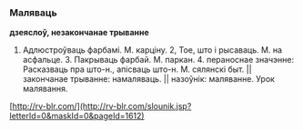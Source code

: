 ### Маляваць
**дзеяслоў, незакончанае трыванне**

1. Адлюстроўваць фарбамі. М. карціну. 2, Тое, што і рысаваць. М. на асфальце. 3. Пакрываць фарбай. М. паркан. 4. пераноснае значэнне: Расказваць пра што-н., апісваць што-н. М. сялянскі быт. || закончанае трыванне: намаляваць. || назоўнік: маляванне. Урок малявання.

<a rel="author">[http://rv-blr.com/](http://rv-blr.com/slounik.jsp?letterId=0&maskId=0&pageId=1612)</a>
